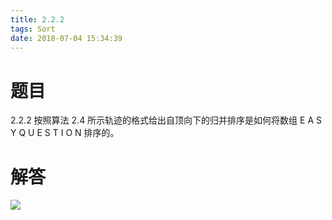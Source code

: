 ```yaml
---
title: 2.2.2
tags: Sort
date: 2018-07-04 15:34:39
---
```


# 题目

2.2.2
按照算法 2.4 所示轨迹的格式给出自顶向下的归并排序是如何将数组 E A S Y Q U E S T I O N 排序的。

# 解答

![](./2.jpg)

